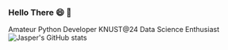 ### Hello There :smile: :wave:
Amateur Python Developer
KNUST@24
Data Science Enthusiast
![Jasper's GitHub stats](https://github-readme-stats.vercel.app/api?username=jasper-tech&show_icons=true&theme=radical)
